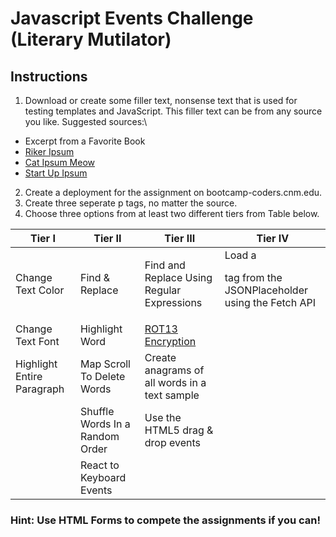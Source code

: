 # Javascript Events Challenge (Literary Mutilator)
## Instructions
 1. Download or create some filler text, nonsense text that is used for testing templates and JavaScript. This filler text can be from any source you like. Suggested sources:\
  * Excerpt from a Favorite Book 
  * [Riker Ipsum](http://www.rikeripsum.com)
  * [Cat Ipsum Meow](http://www.catipsum.com/) 
  * [Start Up Ipsum](https://startupsum.com/)
 2. Create a deployment for the assignment on bootcamp-coders.cnm.edu.
 3. Create three seperate p tags, no matter the source.
 4. Choose three options from at least two different tiers from Table below.

| Tier I                     	| Tier II                         	| Tier III                                              	| Tier IV                                                        	|
|----------------------------	|---------------------------------	|-------------------------------------------------------	|----------------------------------------------------------------	|
| Change Text Color          	| Find & Replace                  	| Find and Replace Using Regular Expressions            	| Load a <p> tag from the   JSONPlaceholder  using the Fetch API 	|
| Change Text Font           	| Highlight Word                  	| [ROT13 Encryption](https://www.wikiwand.com/en/ROT13) 	|                                                                	|
| Highlight Entire Paragraph 	| Map Scroll To Delete Words      	| Create anagrams of all words in a text sample         	|                                                                	|
|                            	| Shuffle Words In a Random Order 	| Use the HTML5 drag & drop events                      	|                                                                	|
|                            	| React to Keyboard Events        	|                                                       	| |
  
### Hint: Use HTML Forms to compete the assignments if you can!

